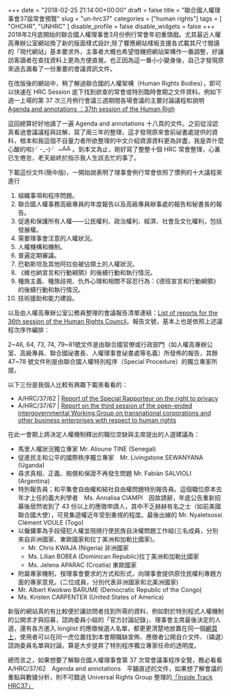 ﻿+++
date = "2018-02-25 21:14:00+00:00"
draft = false
title = "聯合國人權理事會37屆常會預覽"
slug = "un-hrc37"
categories = ["human rights"]
tags = [
  "OHCHR",
  "UNHRC"
  ]
disable_profile = false
disable_widgets = false
+++
2018年2月底開始的聯合國人權理事會3月份例行常會年初重頭戲。尤其最近人權高專辦公室網站換了新的版面樣式設計,除了響應網站樣板支援各式載其尺寸閱讀的「現代網站」基本要求外，主事者大概也希望借機把網站架構作一番調整，好讓訪客讀者在查找資料上更為方便直覺。也正因為這一番小小變身後，自己才發現原來過去漏看了一份重要的會議資訊文件。

<!--more-->
在改版後的網站中，稍了解過聯合國的人權架構（Human Rights Bodies），即可以快速在 HRC Session 底下找到欲查的常會或特別臨時會期之文件資料。例如下週一上場的第 37 次三月例行會議三週期間各場會議的主要討論議程和說明 [Agenda and annotations ：37th session of the Human Righ](http://www.ohchr.org/EN/HRBodies/HRC/RegularSessions/Session37/Pages/37RegularSession.aspx)

這回總算好好地讀了一遍 Agenda and annotations 十八頁的文件。之前從沒認真看過會議議程與註解，寫了兩三年的整理，這才發現原來會前祕書處提供的資料，根本和我這個不自量力者所欲整理的中文介紹資源資料更為詳盡，我是弄什麼心酸的啦(╯-_-)╯ ~╩╩ 。到本文為止，剛好寫了整整十個 HRC 常會整理，心裏已生倦怠，老天爺終於指示我人生該去忙的事了。

下載這份文件(簡中版)，一開始說表明了理事會例行常會依照了慣例的十大議程來進行

1. 組織事項和程序問題。  
2. 聯合國人權事務高級專員的年度報告以及高級專員辦事處的報告和秘書長的報告。  
3. 促進和保護所有人權――公民權利、政治權利、經濟、社會及文化權利，包括發展權。  
4. 需要理事會注意的人權狀況。  
5. 人權機構和機制。  
6. 普遍定期審議。  
7. 巴勒斯坦及其他阿拉伯被佔領土的人權狀況。  
8. 《維也納宣言和行動綱領》的後續行動和執行情況。  
9. 種族主義、種族歧視、仇外心理和相關不容忍行為：《德班宣言和行動綱領》 的後續行動和執行情況。  
10. 技術援助和能力建設。

以及由人權高專辦公室公務員整理的會議報告清單連結：[List of reports for the 36th session of the Human Rights Council](http://www.ohchr.org/EN/HRBodies/HRC/RegularSessions/Session37/Pages/ListReports.aspx)。報告文號，基本上也是依照上述議程次序作編排：

 2~46, 64, 73, 74, 79~81號文件是由聯合國官僚或行政部門（如人權高專辦公室、高級專員、聯合國祕書長、人權理事會祕書處等名義）所發佈的報告，其餘 47~78 號文件則是由聯合國人權特別程序（Special Procedure）的獨立專家所提。

以下三份是我個人比較有興趣下載來看看的：

-  A/HRC/37/62 | [Report of the Special Rapporteur on the right to privacy](http://ap.ohchr.org/documents/dpage_e.aspx?si=A/HRC/37/62) 
-  A/HRC/37/67 | [Report on the third session of the open-ended intergovernmental Working Group on transnational corporations and other business enterprises with respect to human rights](http://ap.ohchr.org/documents/dpage_e.aspx?si=A/HRC/37/67)

在此一會期上將決定人權機制釋出的職位空缺與主席提出的人選建議為：

- 馬里人權狀況獨立專家 Mr. Alioune TINE (Senegal)
- 促進民主和公平的國際秩序獨立專家　Mr. Livingstone SEWANYANA (Uganda)
- 尋求真相、正義、賠償和保證不再發生問題  Mr. Fabián SALVIOLI (Argentina)
- 特別報告員；和平集會自由權和結社自由權問題特別報告員。這個職位原本去年才上任的義大利學者　Ms. Annalisa CIAMPI　因故請辭，年底公告重新招募後居然收到了 43 份以上的應徵申請人，其中不乏赫赫有名之士（如前美國聯合國大使），可見集遊權近年受到重視的程度。最後出線的 Mr. Nyaletsossi Clément VOULE (Togo)
- 以僱傭軍為手段侵犯人權並阻撓行使民族自決權問題工作組(三名成員，分別來自非洲國家、東歐國家和拉丁美洲和加勒比國家)。
  - Mr. Chris KWAJA (Nigeria) 非洲國家
  - Ms. Lilian BOBEA (Dominican Republic)拉丁美洲和加勒比國家
  - Ms. Jelena APARAC (Croatia) 東歐國家
- 附屬專家機制，按理事會要求的方式和形式，向理事會提供原住民權利專題方面的專家意見。(二位成員，分別代表非洲國家和北美洲國家)
 - Mr. Albert Kwokwo BARUME (Democratic Republic of the Congo)
 - Ms. Kristen CARPENTER (United States of America)
 
新版的網站真的有比較便於讓訪問者找到所需的資料，例如對於特別程式人權機制的公開求才與招募，諮詢委員小組的「官方討論記錄」、理事會主席最後決定的人選，還有各方進入 longlist 的應徵候選人名單，都更更清楚地放置在同一個[網頁上](http://www.ohchr.org/EN/HRBodies/HRC/SP/Pages/HRC37.aspx)，使用者可以在同一虎位置找到本會期職缺宣佈、應徵者公開自介文件、（磷選）諮詢委員名單與討論，算是大步提昇了特別程序獨立專家任命的透明度。

總而言之，如果想要了解聯合國人權理事會第 37 次常會議事程序全覽，務必看看　A/HRC/37/62　Agenda and annotations　平鋪直述的文件，如果想了解會議的重點與數據分析，則不可錯過 Universal Rights Group 整理的[「Inside Track  HRC37」](https://www.universal-rights.org/wp-content/uploads/2018/02/INSIDE-TRACK-HRC37-1.pdf)  　
